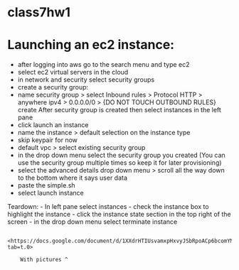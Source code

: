 # class7hw1

# Launching an ec2 instance:

- after logging into aws go to the search menu and type ec2
- select ec2 virtual servers in the cloud
- in network and security select security groups 
- create a security group: 
- name security group > select Inbound rules > Protocol HTTP > anywhere ipv4 > 0.0.0.0/0 >  {DO NOT TOUCH OUTBOUND RULES} create
After security group is created then select instances in the left pane
- click launch an instance
- name the instance > default selection on the instance type
- skip keypair for now
- default vpc > select existing security group
- in the drop down menu select the security group you created (You can use the security group multiple times so keep it for later provisioning)
- select the advanced details drop down menu > scroll all the way down to the bottom where it says user data
- paste the simple.sh
- select launch instance

Teardown:
        - In left pane select instances
        - check the instance box to highlight the instance
        - click the instance state section in the top right of the screen
        - in the drop down menu select terminate instance

        <https://docs.google.com/document/d/1XXdrHTIUsvamxpHxvyJSbRpoACp6bcomYMhEpsX9VTw/edit?tab=t.0>

        With pictures ^